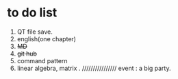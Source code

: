 # to do list
1. QT file save.
2. english(one chapter)
3. ~~MD~~
4. ~~git hub~~
5. command pattern
6. linear algebra, matrix .
////////////////
event : a big party.

